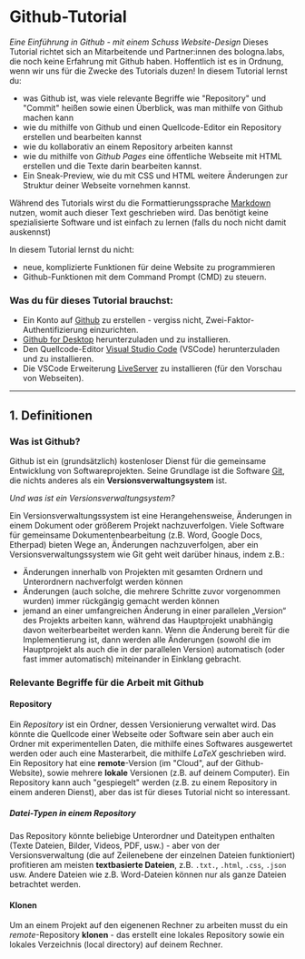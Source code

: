 # Github-Tutorial
*Eine Einführung in Github - mit einem Schuss Website-Design*
Dieses Tutorial richtet sich an Mitarbeitende und Partner:innen des bologna.labs, die noch keine Erfahrung mit Github haben. Hoffentlich ist es in Ordnung, wenn wir uns für die Zwecke des Tutorials duzen!
In diesem Tutorial lernst du:
* was Github ist, was viele relevante Begriffe wie "Repository" und "Commit" heißen sowie einen Überblick, was man mithilfe von Github machen kann
* wie du mithilfe von Github und einen Quellcode-Editor ein Repository erstellen und bearbeiten kannst
* wie du kollaborativ an einem Repository arbeiten kannst
* wie du mithilfe von *Github Pages* eine öffentliche Webseite mit HTML erstellen und die Texte darin bearbeiten kannst.
* Ein Sneak-Preview, wie du mit CSS und HTML weitere Änderungen zur Struktur deiner Webseite vornehmen kannst.

Während des Tutorials wirst du die Formattierungssprache [Markdown](https://docs.github.com/en/get-started/writing-on-github/getting-started-with-writing-and-formatting-on-github/basic-writing-and-formatting-syntax) nutzen, womit auch dieser Text geschrieben wird. Das benötigt keine spezialisierte Software und ist einfach zu lernen (falls du noch nicht damit auskennst)

In diesem Tutorial lernst du nicht:
* neue, komplizierte Funktionen für deine Website zu programmieren
* Github-Funktionen mit dem Command Prompt (CMD) zu steuern.

### Was du für dieses Tutorial brauchst:
* Ein Konto auf [Github](https://github.com/signup) zu erstellen - vergiss nicht, Zwei-Faktor-Authentifizierung einzurichten.
* [Github for Desktop](https://github.com/apps/desktop) herunterzuladen und zu installieren.
* Den Quellcode-Editor [Visual Studio Code](https://code.visualstudio.com/) (VSCode) herunterzuladen und zu installieren.
* Die VSCode Erweiterung [LiveServer](https://marketplace.visualstudio.com/items?itemName=ritwickdey.LiveServer) zu installieren (für den Vorschau von Webseiten).

<hr>

## 1. Definitionen

### Was ist Github?
Github ist ein (grundsätzlich) kostenloser Dienst für die gemeinsame Entwicklung von Softwareprojekten. Seine Grundlage ist die Software [Git](https://de.wikipedia.org/wiki/Git), die nichts anderes als ein **Versionsverwaltungsystem** ist.

*Und was ist ein Versionsverwaltungsystem?*

Ein Versionsverwaltungssystem ist eine Herangehensweise, Änderungen in einem Dokument oder größerem Projekt nachzuverfolgen. Viele Software für gemeinsame Dokumentenbearbeitung (z.B. Word, Google Docs, Etherpad) bieten Wege an, Änderungen nachzuverfolgen, aber ein Versionsverwaltungssystem wie Git geht weit darüber hinaus, indem z.B.:
* Änderungen innerhalb von Projekten mit gesamten Ordnern und Unterordnern nachverfolgt werden können
* Änderungen (auch solche, die mehrere Schritte zuvor vorgenommen wurden) immer rückgängig gemacht werden können
* jemand an einer umfangreichen Änderung in einer parallelen „Version“ des Projekts arbeiten kann, während das Hauptprojekt unabhängig davon weiterbearbeitet werden kann. Wenn die Änderung bereit für die Implementierung ist, dann werden alle Änderungen (sowohl die im Hauptprojekt als auch die in der parallelen Version) automatisch (oder fast immer automatisch) miteinander in Einklang gebracht.

### Relevante Begriffe für die Arbeit mit Github
#### Repository
Ein _Repository_ ist ein Ordner, dessen Versionierung verwaltet wird. Das könnte die Quellcode einer Webseite oder Software sein aber auch ein Ordner mit experimentellen Daten, die mithilfe eines Softwares ausgewertet werden oder auch eine Masterarbeit, die mithilfe _LaTeX_ geschrieben wird. Ein Repository hat eine **remote**-Version (im "Cloud", auf der Github-Website), sowie mehrere **lokale** Versionen (z.B. auf deinem Computer). Ein Repository kann auch "gespiegelt" werden (z.B. zu einem Repository in einem anderen Dienst), aber das ist für dieses Tutorial nicht so interessant.

##### Datei-Typen in einem Repository
Das Repository könnte beliebige Unterordner und Dateitypen enthalten (Texte Dateien, Bilder, Videos, PDF, usw.) - aber von der Versionsverwaltung (die auf Zeilenebene der einzelnen Dateien funktioniert) profitieren am meisten **textbasierte Dateien**, z.B. ``.txt.``, ``.html``, ``.css``, ``.json`` usw. Andere Dateien wie z.B. Word-Dateien können nur als ganze Dateien betrachtet werden.

#### Klonen
Um an einem Projekt auf den eigenenen Rechner zu arbeiten musst du ein _remote_-Repository **klonen** - das erstellt eine lokales Repository sowie ein lokales Verzeichnis (local directory) auf deinem Rechner.
